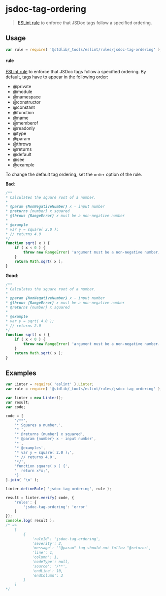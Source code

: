 <!--

@license Apache-2.0

Copyright (c) 2018 The Stdlib Authors.

Licensed under the Apache License, Version 2.0 (the "License");
you may not use this file except in compliance with the License.
You may obtain a copy of the License at

   http://www.apache.org/licenses/LICENSE-2.0

Unless required by applicable law or agreed to in writing, software
distributed under the License is distributed on an "AS IS" BASIS,
WITHOUT WARRANTIES OR CONDITIONS OF ANY KIND, either express or implied.
See the License for the specific language governing permissions and
limitations under the License.

-->

# jsdoc-tag-ordering

> [ESLint rule][eslint-rules] to enforce that JSDoc tags follow a specified ordering.

<section class="intro">

</section>

<!-- /.intro -->

<section class="usage">

## Usage

```javascript
var rule = require( '@stdlib/_tools/eslint/rules/jsdoc-tag-ordering' );
```

#### rule

[ESLint rule][eslint-rules] to enforce that JSDoc tags follow a specified ordering. By default, tags have to appear in the following order:

-   @private
-   @module
-   @namespace
-   @constructor
-   @constant
-   @function
-   @name
-   @memberof
-   @readonly
-   @type
-   @param
-   @throws
-   @returns
-   @default
-   @see
-   @example

To change the default tag ordering, set the `order` option of the rule.

**Bad**:

<!-- eslint-disable stdlib/jsdoc-tag-ordering, valid-jsdoc -->

```javascript
/**
* Calculates the square root of a number.
*
* @param {NonNegativeNumber} x - input number
* @returns {number} x squared
* @throws {RangeError} x must be a non-negative number
*
* @example
* var y = square( 2.0 );
* // returns 4.0
*/
function sqrt( x ) {
    if ( x < 0 ) {
        throw new RangeError( 'argument must be a non-negative number. Value: '+x );
    }
    return Math.sqrt( x );
}
```

**Good**:

```javascript
/**
* Calculates the square root of a number.
*
* @param {NonNegativeNumber} x - input number
* @throws {RangeError} x must be a non-negative number
* @returns {number} x squared
*
* @example
* var y = sqrt( 4.0 );
* // returns 2.0
*/
function sqrt( x ) {
    if ( x < 0 ) {
        throw new RangeError( 'argument must be a non-negative number. Value: '+x );
    }
    return Math.sqrt( x );
}
```

</section>

<!-- /.usage -->

<section class="examples">

## Examples

<!-- eslint no-undef: "error" -->

```javascript
var Linter = require( 'eslint' ).Linter;
var rule = require( '@stdlib/_tools/eslint/rules/jsdoc-tag-ordering' );

var linter = new Linter();
var result;
var code;

code = [
    '/**',
    '* Squares a number.',
    '* ',
    '* @returns {number} x squared',
    '* @param {number} x - input number',
    '*',
    '* @examples',
    '* var y = square( 2.0 );',
    '* // returns 4.0',
    '*/',
    'function square( x ) {',
    '  return x*x;',
    '}'
].join( '\n' );

linter.defineRule( 'jsdoc-tag-ordering', rule );

result = linter.verify( code, {
    'rules': {
        'jsdoc-tag-ordering': 'error'
    }
});
console.log( result );
/* =>
    [
        {
            'ruleId': 'jsdoc-tag-ordering',
            'severity': 2,
            'message': '"@param" tag should not follow "@returns',
            'line': 1,
            'column': 1,
            'nodeType': null,
            'source': '/**',
            'endLine': 10,
            'endColumn': 3
        }
    ]
*/
```

</section>

<!-- /.examples -->

<section class="links">

[eslint-rules]: https://eslint.org/docs/developer-guide/working-with-rules

</section>

<!-- /.links -->
